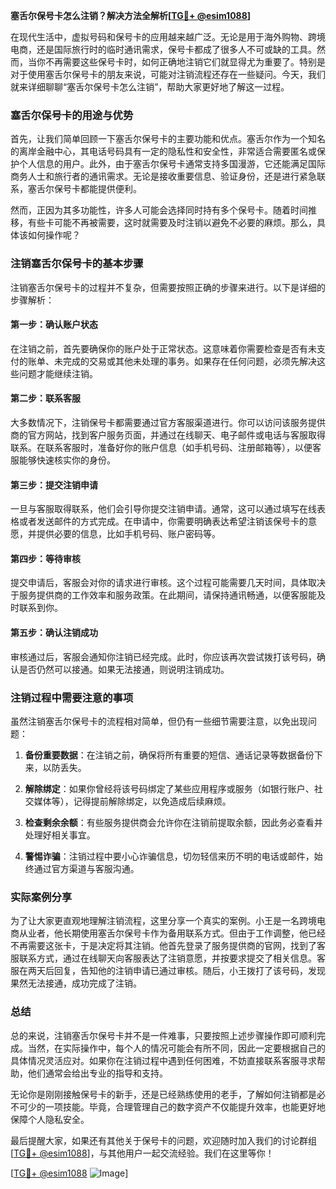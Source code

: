 **塞舌尔保号卡怎么注销？解决方法全解析[[TG💪+ @esim1088](https://t.me/s/esim1088)]**

在现代生活中，虚拟号码和保号卡的应用越来越广泛。无论是用于海外购物、跨境电商，还是国际旅行时的临时通讯需求，保号卡都成了很多人不可或缺的工具。然而，当你不再需要这些保号卡时，如何正确地注销它们就显得尤为重要了。特别是对于使用塞舌尔保号卡的朋友来说，可能对注销流程还存在一些疑问。今天，我们就来详细聊聊“塞舌尔保号卡怎么注销”，帮助大家更好地了解这一过程。

### 塞舌尔保号卡的用途与优势

首先，让我们简单回顾一下塞舌尔保号卡的主要功能和优点。塞舌尔作为一个知名的离岸金融中心，其电话号码具有一定的隐私性和安全性，非常适合需要匿名或保护个人信息的用户。此外，由于塞舌尔保号卡通常支持多国漫游，它还能满足国际商务人士和旅行者的通讯需求。无论是接收重要信息、验证身份，还是进行紧急联系，塞舌尔保号卡都能提供便利。

然而，正因为其多功能性，许多人可能会选择同时持有多个保号卡。随着时间推移，有些卡可能不再被需要，这时就需要及时注销以避免不必要的麻烦。那么，具体该如何操作呢？

### 注销塞舌尔保号卡的基本步骤

注销塞舌尔保号卡的过程并不复杂，但需要按照正确的步骤来进行。以下是详细的步骤解析：

#### 第一步：确认账户状态
在注销之前，首先要确保你的账户处于正常状态。这意味着你需要检查是否有未支付的账单、未完成的交易或其他未处理的事务。如果存在任何问题，必须先解决这些问题才能继续注销。

#### 第二步：联系客服
大多数情况下，注销保号卡都需要通过官方客服渠道进行。你可以访问该服务提供商的官方网站，找到客户服务页面，并通过在线聊天、电子邮件或电话与客服取得联系。在联系客服时，准备好你的账户信息（如手机号码、注册邮箱等），以便客服能够快速核实你的身份。

#### 第三步：提交注销申请
一旦与客服取得联系，他们会引导你提交注销申请。通常，这可以通过填写在线表格或者发送邮件的方式完成。在申请中，你需要明确表达希望注销该保号卡的意愿，并提供必要的信息，比如手机号码、账户密码等。

#### 第四步：等待审核
提交申请后，客服会对你的请求进行审核。这个过程可能需要几天时间，具体取决于服务提供商的工作效率和服务政策。在此期间，请保持通讯畅通，以便客服能及时联系到你。

#### 第五步：确认注销成功
审核通过后，客服会通知你注销已经完成。此时，你应该再次尝试拨打该号码，确认是否仍然可以接通。如果无法接通，则说明注销成功。

### 注销过程中需要注意的事项

虽然注销塞舌尔保号卡的流程相对简单，但仍有一些细节需要注意，以免出现问题：

1. **备份重要数据**：在注销之前，确保将所有重要的短信、通话记录等数据备份下来，以防丢失。
   
2. **解除绑定**：如果你曾经将该号码绑定了某些应用程序或服务（如银行账户、社交媒体等），记得提前解除绑定，以免造成后续麻烦。

3. **检查剩余余额**：有些服务提供商会允许你在注销前提取余额，因此务必查看并处理好相关事宜。

4. **警惕诈骗**：注销过程中要小心诈骗信息，切勿轻信来历不明的电话或邮件，始终通过官方渠道与客服沟通。

### 实际案例分享

为了让大家更直观地理解注销流程，这里分享一个真实的案例。小王是一名跨境电商从业者，他长期使用塞舌尔保号卡作为备用联系方式。但由于工作调整，他已经不再需要这张卡，于是决定将其注销。他首先登录了服务提供商的官网，找到了客服联系方式，通过在线聊天向客服表达了注销意愿，并按要求提交了相关信息。客服在两天后回复，告知他的注销申请已通过审核。随后，小王拨打了该号码，发现果然无法接通，成功完成了注销。

### 总结

总的来说，注销塞舌尔保号卡并不是一件难事，只要按照上述步骤操作即可顺利完成。当然，在实际操作中，每个人的情况可能会有所不同，因此一定要根据自己的具体情况灵活应对。如果你在注销过程中遇到任何困难，不妨直接联系客服寻求帮助，他们通常会给出专业的指导和支持。

无论你是刚刚接触保号卡的新手，还是已经熟练使用的老手，了解如何注销都是必不可少的一项技能。毕竟，合理管理自己的数字资产不仅能提升效率，也能更好地保障个人隐私安全。

最后提醒大家，如果还有其他关于保号卡的问题，欢迎随时加入我们的讨论群组[[TG💪+ @esim1088](https://t.me/s/esim1088)]，与其他用户一起交流经验。我们在这里等你！

[[TG💪+ @esim1088](https://t.me/s/esim1088) ![Image](https://i.postimg.cc/4NQfJmqS/Snipaste-2025-05-13-00-14-12.png)]